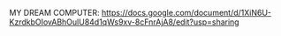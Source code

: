 MY DREAM COMPUTER:
https://docs.google.com/document/d/1XiN6U-KzrdkbOIovABhOulU84d1qWs9xv-8cFnrAjA8/edit?usp=sharing
